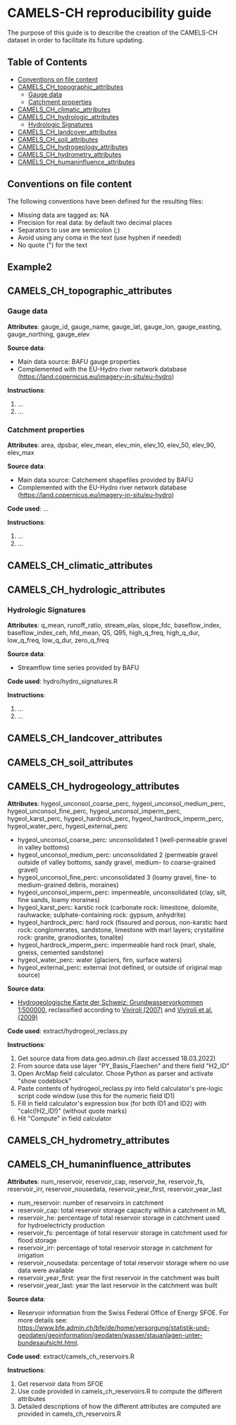 # CAMELS-CH reproducibility guide

The purpose of this guide is to describe the creation of the CAMELS-CH dataset in order to facilitate its future updating.

## Table of Contents

<!-- TOC start -->
- [Conventions on file content](#conventions-on-file-content)
- [CAMELS_CH_topographic_attributes](#camels_ch_topographic_attributes)
  * [Gauge data](#gauge-data)
  * [Catchment properties](#catchment-properties)
- [CAMELS_CH_climatic_attributes](#camels_ch_climatic_attributes)
- [CAMELS_CH_hydrologic_attributes](#camels_ch_hydrologic_attributes)
  * [Hydrologic Signatures](#hydrologic-signatures)
- [CAMELS_CH_landcover_attributes](#camels_ch_landcover_attributes)
- [CAMELS_CH_soil_attributes](#camels_ch_soil_attributes)
- [CAMELS_CH_hydrogeology_attributes](#camels_ch_hydrogeology_attributes)
- [CAMELS_CH_hydrometry_attributes](#camels_ch_hydrometry_attributes)
- [CAMELS_CH_humaninfluence_attributes](#camels_ch_humaninfluence_attributes)
<!-- TOC end -->

## Conventions on file content

The following conventions have been defined for the resulting files:

* Missing data are tagged as: NA
* Precision for real data: by default two decimal places
* Separators to use are semicolon (;)
* Avoid using any coma in the text (use hyphen if needed)
* No quote (") for the text

## Example2

## CAMELS_CH_topographic_attributes

### Gauge data

**Attributes**: gauge_id, gauge_name, gauge_lat, gauge_lon, gauge_easting, gauge_northing, gauge_elev

**Source data**:
* Main data source: BAFU gauge properties
* Complemented with the EU-Hydro river network database (https://land.copernicus.eu/imagery-in-situ/eu-hydro)

**Instructions**:
1. ...
2. ...

### Catchment properties

**Attributes**: area, dpsbar, elev_mean, elev_min, elev_10, elev_50, elev_90, elev_max

**Source data**:
* Main data source: Catchement shapefiles provided by BAFU
* Complemented with the EU-Hydro river network database (https://land.copernicus.eu/imagery-in-situ/eu-hydro)

**Code used**: ...

**Instructions**:
1. ...
2. ...


## CAMELS_CH_climatic_attributes


## CAMELS_CH_hydrologic_attributes

### Hydrologic Signatures

**Attributes**: q_mean, runoff_ratio, stream_elas, slope_fdc, baseflow_index, baseflow_index_ceh, hfd_mean, Q5, Q95, high_q_freq, high_q_dur, low_q_freq, low_q_dur, zero_q_freq

**Source data**:
* Streamflow time series provided by BAFU

**Code used**: hydro/hydro_signatures.R

**Instructions**:
1. ...
2. ...


## CAMELS_CH_landcover_attributes


## CAMELS_CH_soil_attributes


## CAMELS_CH_hydrogeology_attributes

**Attributes**: hygeol_unconsol_coarse_perc, hygeol_unconsol_medium_perc, hygeol_unconsol_fine_perc, hygeol_unconsol_imperm_perc, hygeol_karst_perc, hygeol_hardrock_perc, hygeol_hardrock_imperm_perc, hygeol_water_perc, hygeol_external_perc

* hygeol_unconsol_coarse_perc: unconsolidated 1 (well-permeable gravel in valley bottoms)
* hygeol_unconsol_medium_perc: unconsolidated 2 (permeable gravel outside of valley bottoms, sandy gravel, medium- to coarse-grained gravel)
* hygeol_unconsol_fine_perc: unconsolidated 3 (loamy gravel, fine- to medium-grained debris, moraines)
* hygeol_unconsol_imperm_perc: impermeable, unconsolidated (clay, silt, fine sands, loamy moraines)
* hygeol_karst_perc: karstic rock (carbonate rock: limestone, dolomite, rauhwacke; sulphate-containing rock: gypsum, anhydrite)
* hygeol_hardrock_perc: hard rock (fissured and porous, non-karstic hard rock: conglomerates, sandstone, limestone with marl layers; crystalline rock: granite, granodiorites, tonalite)
* hygeol_hardrock_imperm_perc: impermeable hard rock (marl, shale, gneiss, cemented sandstone)
* hygeol_water_perc: water (glaciers, firn, surface waters)
* hygeol_external_perc: external (not defined, or outside of original map source)

**Source data**:
* [Hydrogeologische Karte der Schweiz: Grundwasservorkommen 1:500000](https://data.geo.admin.ch/ch.swisstopo.geologie-hydrogeologische_karte-grundwasservorkommen), reclassified according to [Viviroli (2007)](https://boris.unibe.ch/165989) and [Viviroli et al. (2009)](https://dx.doi.org/10.1016/j.jhydrol.2009.08.022)

**Code used**: extract/hydrogeol_reclass.py

**Instructions**:
1. Get source data from data.geo.admin.ch (last accessed 18.03.2022)
2. From source data use layer "PY_Basis_Flaechen" and there field "H2_ID"
3. Open ArcMap field calculator. Chose Python as parser and activate "show codeblock"
4. Paste contents of hydrogeol_reclass.py into field calculator's pre-logic script code window (use this for the numeric field ID1)
5. Fill in field calculator's expression box (for both ID1 and ID2) with "calc(!H2_ID!)" (without quote marks)
6. Hit "Compute" in field calculator


## CAMELS_CH_hydrometry_attributes


## CAMELS_CH_humaninfluence_attributes

**Attributes**: num_reservoir, reservoir_cap, reservoir_he, reservoir_fs, reservoir_irr, reservoir_nousedata, reservoir_year_first, reservoir_year_last

* num_reservoir: number of reservoirs in catchment
* reservoir_cap: total reservoir storage capacity within a catchment in ML
* reservoir_he: percentage of total reservoir storage in catchment used for hydroelectricty production
* reservoir_fs: percentage of total reservoir storage in catchment used for flood storage
* reservoir_irr: percentage of total reservoir storage in catchment for irrigation
* reservoir_nousedata: percentage of total reservoir storage where no use data were available
* reservoir_year_first: year the first reservoir in the catchment was built
* reservoir_year_last: year the last reservoir in the catchment was built 

**Source data**:
* Reservoir information from the Swiss Federal Office of Energy SFOE. For more details see: https://www.bfe.admin.ch/bfe/de/home/versorgung/statistik-und-geodaten/geoinformation/geodaten/wasser/stauanlagen-unter-bundesaufsicht.html. 

**Code used**: extract/camels_ch_reservoirs.R

**Instructions**:
1. Get reservoir data from SFOE
2. Use code provided in camels_ch_reservoirs.R to compute the different attributes
3. Detailed descriptions of how the different attributes are computed are provided in camels_ch_reservoirs.R

